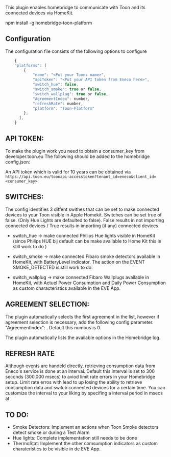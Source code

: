 
This plugin enables homebridge to communicate with Toon and its connected devices via HomeKit.

npm install -g homebridge-toon-platform

## Configuration

The configuration file consists of the following options to configure
```javascript
    {
    "platforms": [
        {
            "name": "<Put your Toons name>",
            "apiToken": "<Put your API token from Eneco here>",
            "switch_hue": false,
            "switch_smoke": true or false,
            "switch_wallplug": true or false,
            "AgreementIndex": number,
            "refreshRate": number, 
            "platform": "Toon-Platform"
        },
      ], 
    }
```

## API TOKEN:
To make the plugin work you need to obtain a consumer_key from developer.toon.eu The following should be added to the homebridge config.json:

An API token which is valid for 10 years can be obtained via 
`https://api.toon.eu/toonapi-accesstoken?tenant_id=eneco&client_id=<consumer_key>`

## SWITCHES:
The config identifies 3 diffent swithes that can be set to make connected devices to your Toon visible in Apple Homekit. Switches can be set true of false. (Only Hue Lights are defaulted to false). False results in not importing connected devices / True results in importing (if any) connected devices

- switch_hue -> make connected Philips Hue lights visible in HomeKit (since Philips HUE bij default can be make available to Home Kit this is still work to do )

- switch_smoke -> make connected Fibaro smoke detectors available in HomeKit, with BatteryLevel indicator. The action on the EVENT SMOKE_DETECTED is still work to do. 

- switch_wallplug -> make connected Fibaro Wallplugs available in HomeKit, with Actuel Power Consumption and Daily Power Consumption as custom characteristics available in the EVE App. 


## AGREEMENT SELECTION:
The plugin automatically selects the first agreement in the list, however if agreement selection is necessary, add the following config parameter. "AgreementIndex": <NUMBER>. Default this numbus is 0. 

The plugin automatically lists the available options in the Homebridge log.

## REFRESH RATE
Although events are handeld directly, retrieving consumption data from Eneco's service is done at an interval. Default this interval is set to 300 seconds (300.000 msecs) to aviod limit rate errors in your Homebridge setup. Limit rate erros with lead to up losing the ability to retrieve consumption data and switch connected devices for a certain time. You can customize the interval to your liking by specifing a interval period in msecs at <NUMBER>

## TO DO:
- Smoke Detectors: Implement an actions when Toon Smoke detectors detect smoke or during a Test Alarm
- Hue lights: Complete implementation still needs to be done
- ThermoStat: Implement the other comsumption indicators as custom charateristics to be visible in de EVE App. 